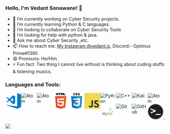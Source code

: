 ### Hello, I'm Vedant Sonawane! 👋

- 🔭 I’m currently working on Cyber Security projects.
- 🌱 I’m currently learning Python & C languages.
- 👯 I’m looking to collaborate on Cyber Security Tools
- 🤔 I’m looking for help with python & java.
- 💬 Ask me about Cyber Security ,etc.
- 📫 How to reach me: [My Instagram  @vedant.js](https://www.instagram.com/vedant.js), Discord:- Optimus Prime#1360
- 😄 Pronouns: He/Him.
- ⚡ Fun fact: Two thing I cannot live without is thinking about coding stuffs & listening musics.

### Languages and Tools:

<img align="left" alt="Visual Studio Code" width="50px" src="https://raw.githubusercontent.com/github/explore/80688e429a7d4ef2fca1e82350fe8e3517d3494d/topics/visual-studio-code/visual-studio-code.png" />
<img align="left" alt="Atom" width="50px" src="https://img.icons8.com/ios-filled/50/000000/atom-editor.png" />
<img align="left" alt="Atom" width="50px" src="https://img.icons8.com/color/48/000000/java-coffee-cup-logo--v2.png" />
<img align="left" alt="HTML5" width="50px" src="https://raw.githubusercontent.com/github/explore/80688e429a7d4ef2fca1e82350fe8e3517d3494d/topics/html/html.png" />
<img align="left" alt="CSS3" width="50px" src="https://raw.githubusercontent.com/github/explore/80688e429a7d4ef2fca1e82350fe8e3517d3494d/topics/css/css.png" />
<img align="left" alt="JavaScript" width="50px" src="https://raw.githubusercontent.com/github/explore/80688e429a7d4ef2fca1e82350fe8e3517d3494d/topics/javascript/javascript.png"/>
<img align="left" alt="Python" width="50px" src="https://img.icons8.com/color/48/000000/python--v2.png" />
<img align="left" alt="C++" width="50px" src="https://img.icons8.com/color/48/000000/c-plus-plus-logo.png" />
<img align="left" alt="Kali" width="50px" src="https://img.icons8.com/color/48/000000/kali-linux.png" />
<img align="left" alt="Atom" width="50px" src="https://cdn1.iconfinder.com/data/icons/hawcons/32/700048-icon-89-document-file-sql-512.png" />
<img align="left" alt="MySQL" width="50px" src="https://raw.githubusercontent.com/github/explore/80688e429a7d4ef2fca1e82350fe8e3517d3494d/topics/mysql/mysql.png" />
<img align="left" alt="Git" width="50px" src="https://img.icons8.com/color/48/000000/git.png" />
<img align="left" alt="GitHub" width="50px" src="https://img.icons8.com/bubbles/100/000000/github.png" />
<img align="left" alt="Terminal" width="50px" src="https://raw.githubusercontent.com/github/explore/80688e429a7d4ef2fca1e82350fe8e3517d3494d/topics/terminal/terminal.png" />

<br />
<br />
<br />
<br />

---
<img src="https://github-readme-stats.vercel.app/api?username=Vedant003&&show_icons=true&title_color=ffffff&icon_color=bb2acf&text_color=daf7dc&bg_color=151515">
